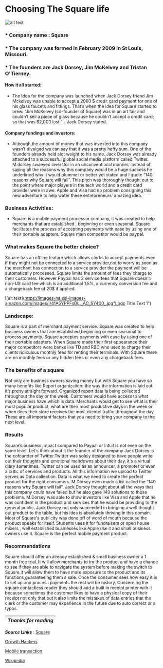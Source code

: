 #  Choosing The Square life 

![alt text](https://www.channelfutures.com/files/2014/04/squarelogo_0-877x432.jpg "Logo Title Text 1")


### * Company name : Square 

### * The company was formed in February 2009 in St Louis, Missouri. 

### * The founders are Jack Dorsey, Jim McKelvey and Tristan O'Tierney. 



#### How it all started:

* The Idea for the company was launched when Jack Dorsey friend Jim Mckelvey was unable to accept a 2000 $ credit card  payment  for one of his glass faucets and fittings. That’s when the Idea for Square started to brew. “Jim McKelvey (co-founder of Square) was in an art fair and couldn’t sell a piece of glass because he couldn’t accept a credit card; so that was $2,000 lost.”
 – Jack Dorsey  stated. 


#### Company fundings and investors:

* Although,the amount of money that  was invested into this company wasn’t divulged we can say that it was a pretty hefty sum. One of the founders already held alot weight to his name. Jack Dorsey was already attached to a successful global social media platform called Twitter. M.dorsey swaeyed inverstor in an unconventional manner. Instead of saying all the reasons why this company would be a huge success he underlined why it would plummet  or better yet stated and I quote “140 reasons why Square will fail”. This pitch was thoroughly thought out to the point where major players in the tech world and a credit card provider  were in awe. Apple and Visa had no problem consigning this new adventure to help water these entrepreneurs' amazing idea. 



### Business Activities:

* Square is a mobile payment processor company, it  was created to help merchants that are established , beginning or even seasonal. Square facilitates the process of accepting payments with ease by using one of their portable adapters. Square main competitor would be paypal. 

### What makes Square the better choice? 

Square has an offline feature which allows clerks to accept payments even if they might not be connected to a service provider,not to worry  as soon as the merchant has connection  to a service provider the payment will be automatically processed. Square limits the amount of fees they charge to their customers. However Paypal has 3 service fees that Square doesn’t: non-US card fee which is an additional 1.5%,  a currency conversion fee and  a chargeback fee of 20$  if applied. 



![alt text](https://images-na.ssl-images-amazon.com/images/I/41A5YPPFxDL._AC_SY400_.jpg"Logo Title Text 1")


### Landscape: 

Square is a part of merchant payment service. 
Square was created to help business owners that are established,beginning or even seasonal to process payments. Square acceptes payments with ease by using one of their portable adapters. When Square made their first appearance their major competitors were banks like TD and RBC who used to charge their clients ridiculous monthly fees for renting their terminals. With Square there are no monthly fees or any hidden fees or even any chargeback fees.

### The benefits of a square 
 Not only are business owners saving money but with Square you have so many benefits like Report organization: the way the information is laid out it’s  pretty straight forward. Organized report data is being collected throughout the day or the week. Customers would have access to what major business have which is data. Merchants would get to see what is their most popular product, what are their most productive days in the week or when does their store receives the most clientel traffic throughout the day. These are all important factors that you need to bring your company to the next level. 
 

### Results 

Square’s business impact compared to Paypal or Intuit is not even on the same level. Let's think about it the founder of the company Jack Dorsey is the  cofounder of Twitter.Twitter was solely designed to have people write out their thoughts and emotional meltdowns about their day, it's a virtual diary sometimes. Twitter can be used as  an announcer, a promoter or even a critic of services and products. All this information we upload to Twitter serves as Data collection. Data is what we need to create the perfect product for the right consumers. M.Dorsey even made a list called the “140 reasons why Square  will fail”. Jack Dorsey thought about all the ways that this company could have failed but he also gave 140 solutions to those problems. M.Dorsey was able to show investors like Visa and Apple that he was confident in the product and services that he would be providing to the general public. Jack Dorsey not only succeeded in bringing a well thought out product to the table, but his idea is absolutely thriving in this domain. Most of Square's publicity was done off of word of mouth because the product speaks for itself. Students uses it for fundraisers or open house mixers , well established businesses like Apple use it and small business owners use it. Square is the perfect mobile payment product. 


### Recommendations 

Square should offer an already established & small  business owner a 1 month free trial. It will allow  merchants to try the product and have a chance to see if they are able to navigate the system before making the switch to Square.It will allow them to have more exposure to the product and its functions,guaranteeing them a sale. Once the consumer sees how easy it is to set up and process payments the rest will be history. Concerning the square contactless reader they should add a built in receipt printer with it because sometimes the customer likes  to have a physical copy of their receipt not only that but it also limits the mistakes of data entries that the clerk or the customer may experience in the future due to auto correct or a typos. 


|_Thanks for reading_ |
|------------------------| 

***Source Links*** : 
[Square](https://squareup.com/ca/en)

[Growth Hackers](https://growthhackers.com/growth-studies/square)

[Mobile transaction](https://www.mobiletransaction.org/us/paypal-vs-square/)

[Wikipedia](https://en.wikipedia.org/wiki/Square,_Inc.#cite_note-6)


